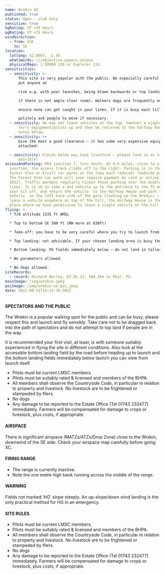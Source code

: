 ```yaml
---
name: Wrekin SE
published: true
status: Open - club only
sensitive: true
hgRating: CP +25 Hours
pgRating: CP +25 Hours
windDirection:
  - from: ESE
    to: SE
location:
  latlong: 52.6667, -2.55
  what3words: ///objective.papers.noises
  physicalMaps: 1:50000 136 or Explorer 215
sensitivities:
  - sensitivity: >-
      This site is very popular with the public. Be especially careful not to
      put anyone at

      risk e.g. with poor launches, being blown backwards or top landings (do not attempt

      if there is not ample clear room). Walkers dogs are frequently not on leads, try to

      ensure none can get caught in your lines. If it is busy wait till it is clear to launch –

      politely ask people to move if necessary.
  - sensitivity: We may not leave vehicles at the top, however a single 4×4 may
      ferry equipment/pilots up and then be returned to the halfway house – see
      notes below.
  - sensitivity: >+
      Give the mast a good clearance – it has some very expensive equipment
      attached!

  - sensitivity: Fields below may have livestock – please land so as to avoid where
      possible!
accessAndParking: M54 junction 7, turn South. At 0.8 miles, close to a ‘T’
  junction, the access track climbs off to the right. Parking is in the Wrekin
  Forest Glen or Ercall car parks or the (now much reduced) roadside parking.
  The Forest Glen car park will soon require payment by card or online (due May
  2022). Traffic wardens regularly ticket those parking over the double yellow
  lines. It is ok to take a 4×4 vehicle up to the entrance to the TV mast,  drop
  your kit off, and return the vehicle  to the Halfway House and park the said
  vehicle  on the left hand side of the gate (looking up the Wrekin) – do not
  leave a vehicle anywhere on top of the hill, the Halfway House is the ONLY
  place where we have permission to leave a single vehicle on the hill.
flying: >-
  * T/O altitude 1335 ft AMSL

  * Top to bottom SE 580 ft (NW more at 830ft)

  * Take-off: you have to be very careful where you try to launch from. It is possible to launch from the very top by the trig point, but not advisable in most conditions due to the rocks in front. Often better to go west about 150 metres just before the next set of huge rocks with a small bowl depression in the ground before them, with enough room to layout maybe 2 or 3 wings at most; here you’ll be further away from where walkers congregate too. No launch spot is easy – ensure you assess well, are capable and prepare thoroughly. Be careful the wind on launch is true of the real direction.

  * Top landing: not advisable. If your chosen landing area is busy then rather keep soaring or bottom land – its not acceptable to yell to people to move out of your way in preparing to top land nor to land close to members of the public.

  * Bottom landing: PG fields immediately below – do not land in taller mowing grass. If unsure, check with the farmer before flying. PG/HG field near tar road – watch for power lines and trees.

  * No paramotors allowed.

  * No dogs allowed.
siteRecords:
  - record: Richard Worley, 07.05.13, 104.3km to Rhyl. PG.
mainImage: /img/wrekin.jpeg
poiImage: /img/wrekin-se-poi.jpeg
date: 2022-08-21T14:23:39.505Z
---
```

#### SPECTATORS AND THE PUBLIC

The Wrekin is a popular walking spot for the public and can be busy, please respect this and launch and fly sensibly. Take care not to be dragged back into the path of spectators and do not attempt to top land if people are in the way.

It is recommended your first visit, at least, is with someone suitably experienced in flying the site in different conditions. Also look at the accessible bottom landing field by the road before heading up to launch and the bottom landing fields immediately below launch you can view from launch itself.

* Pilots must be current LMSC members.
* Pilots must be suitably rated & licensed and members of the BHPA.
* All members shall observe the Countryside Code, in particular in relation to property and livestock. No livestock are to be frightened or stampeded by fliers.
* No dogs
* Any damage to be reported to the Estate Office (Tel 01743 232477) immediately. Farmers will be compensated for damage to crops or livestock, plus costs, if appropriate.

#### AIRSPACE

There is significant airspace (MATZs/ATZs/Drop Zone) close to the Wrekin, downwind of the SE side. Check your airspace map carefully before going XC.

#### FIRING RANGE

* The range is currently inactive.
* Note the one metre high bank running across the middle of the range.

#### WARNING

Fields not marked ‘HG’ slope steeply. An up-slope/down wind landing is the only practical method for HG in an emergency.

#### SITE RULES

* Pilots must be current LMSC members.
* Pilots must be suitably rated & licensed and members of the BHPA.
* All members shall observe the Countryside Code, in particular in relation to property and livestock. No livestock are to be frightened or stampeded by fliers.
* No dogs
* Any damage to be reported to the Estate Office (Tel 01743 232477) immediately. Farmers will be compensated for damage to crops or livestock, plus costs, if appropriate.
